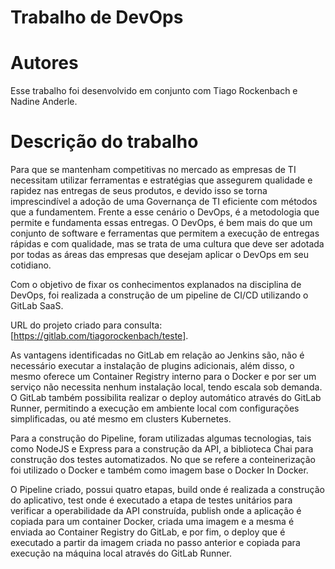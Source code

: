 # Trabalho de DevOps
# Autores
Esse trabalho foi desenvolvido em conjunto com Tiago Rockenbach e Nadine Anderle.
# Descrição do trabalho
Para que se mantenham competitivas no mercado as empresas de TI necessitam utilizar ferramentas e estratégias que assegurem qualidade e rapidez nas entregas de seus produtos, e devido isso se torna imprescindível a adoção de uma Governança de TI  eficiente com métodos que a fundamentem. Frente a esse cenário o DevOps, é a metodologia que permite e fundamenta essas entregas. O DevOps, é bem mais do que um conjunto de software e ferramentas que permitem a execução de entregas rápidas e com qualidade, mas se trata de uma cultura que deve ser adotada por todas as áreas das empresas que desejam aplicar o DevOps em seu cotidiano. 

Com o objetivo de fixar os conhecimentos explanados na disciplina de DevOps, foi realizada a construção de um pipeline de CI/CD  utilizando  o GitLab SaaS.

URL do projeto criado para consulta: [https://gitlab.com/tiagorockenbach/teste].

As vantagens identificadas no GitLab em relação ao Jenkins são, não é necessário executar a instalação de plugins adicionais, além disso, o mesmo oferece um Container Registry interno para o Docker e por ser um serviço não necessita nenhum instalação local, tendo escala sob demanda. O GitLab também possibilita realizar o deploy automático através do GitLab Runner, permitindo a execução em ambiente local com configurações simplificadas, ou até mesmo em clusters Kubernetes.

Para a construção do Pipeline, foram utilizadas algumas tecnologias, tais como NodeJS e Express para a construção da API, a biblioteca Chai para construção dos testes automatizados. No que se refere a conteinerização foi utilizado o Docker e também como imagem base o Docker In Docker.

O Pipeline criado, possui quatro etapas, build onde é realizada a construção do aplicativo, test onde é executado a etapa de testes unitários para verificar a operabilidade da API construída, publish onde a aplicação é copiada para um container Docker, criada uma imagem e a mesma é enviada ao Container Registry do GitLab, e por fim, o deploy que é executado a partir da imagem criada no passo anterior e copiada para execução  na máquina local através do GitLab Runner.
